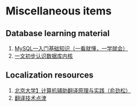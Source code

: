 # Miscellaneous items

## Database learning material
  1. [MySQL—入门基础知识（一看就懂，一学就会）
](https://blog.csdn.net/YJ000312/article/details/123790957?ops_request_misc=&request_id=&biz_id=102&utm_term=数据库入门&utm_medium=distribute.pc_search_result.none-task-blog-2~all~sobaiduweb~default-3-123790957.142^v99^pc_search_result_base7&spm=1018.2226.3001.4187)
  2. [一文初步认识数据库内核](https://zhuanlan.zhihu.com/p/556909884)

## Localization resources
  1. [北京大学】计算机辅助翻译原理与实践（俞劲松）](https://space.bilibili.com/1033739762/channel/collectiondetail?sid=936435)
  2. [翻译技术点津](https://space.bilibili.com/1033739762/channel/series)


